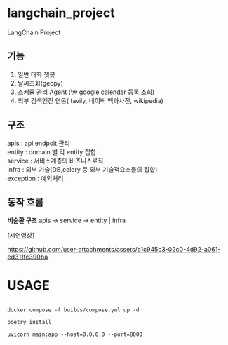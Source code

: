 # langchain_project
LangChain Project


## 기능  
1. 일반 대화 챗봇  
2. 날씨조회(geopy)  
3. 스케쥴 관리 Agent (\w google calendar 등록,조회)   
4. 외부 검색엔진 연동( tavily, 네이버 백과사전, wikipedia)  


## 구조 
apis : api endpoit 관리  
entity : domain 별 각 entity 집합  
service : 서비스계층의 비즈니스로직   
infra : 외부 기술(DB,celery 등 외부 기술적요소들의 집합)  
exception : 예외처리   


## 동작 흐름 
**비순환 구조** 
apis -> service  -> entity | infra 




[시연영상]




https://github.com/user-attachments/assets/c1c945c3-02c0-4d92-a061-ed311fc390ba





# USAGE

```

docker compose -f builds/compose.yml up -d

poetry install

uvicorn main:app --host=0.0.0.0 --port=8000
```

